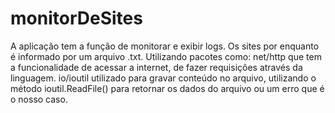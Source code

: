 # monitorDeSites

A aplicação tem a função de monitorar e exibir logs. Os sites por enquanto é informado por um arquivo .txt. Utilizando pacotes como:  net/http que tem a funcionalidade de acessar a internet, de fazer requisições através da linguagem. io/ioutil utilizado para gravar conteúdo no arquivo, utilizando o método ioutil.ReadFile() para retornar os dados do arquivo ou um erro que é o nosso caso. 
 
